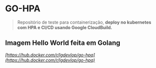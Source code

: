 GO-HPA
===================

> Repositório de teste para containerização, **deploy no kubernetes com HPA e CI/CD usando Google CloudBuild.**

## Imagem Hello World feita em Golang

*[https://hub.docker.com/r/lgdevlop/go-hpa](https://hub.docker.com/r/lgdevlop/go-hpa)*

